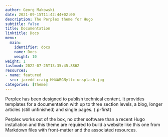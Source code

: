```yaml
---
author: Georg Makowski
date: 2021-09-15T11:42:44+02:00
description: The Perplex theme for Hugo
subtitle: false
title: Documentation
linktitle: Docs
menu:
  main:
    identifier: docs
    name: Docs
    weight: 10
weight: 1
lastmod: 2022-07-25T13:35:45.886Z
resources:
- name: featured
  src: jaredd-craig-HH4WBGNyltc-unsplash.jpg
categories: [Theme]
---
```



Perplex has been designed to publish technical content. It provides templates for a documentation with up to three section levels, a blog, longer articles (still unfinished) and single pages.
{.p-first} <!--more-->

Perplex works out of the box, no other software than a recent Hugo installation and this theme are required to build a website like this one from Markdown files with front-matter and the associated resources.

